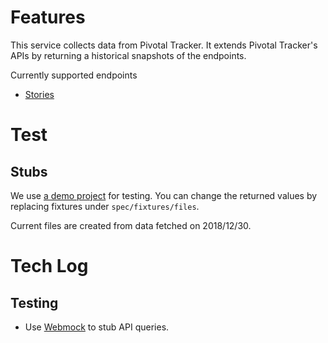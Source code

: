 # Features

This service collects data from Pivotal Tracker.
It extends Pivotal Tracker's APIs by returning a historical snapshots of the endpoints.

Currently supported endpoints

- [Stories](https://www.pivotaltracker.com/help/api/rest/v5#Stories)

# Test
## Stubs

We use [a demo project](https://www.pivotaltracker.com/n/projects/2200655) for testing.
You can change the returned values by replacing fixtures under `spec/fixtures/files`.

Current files are created from data fetched on 2018/12/30.

# Tech Log
## Testing

- Use [Webmock](https://github.com/bblimke/webmock) to stub API queries.
